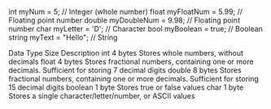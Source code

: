 int myNum = 5;               // Integer (whole number)
float myFloatNum = 5.99;     // Floating point number
double myDoubleNum = 9.98;   // Floating point number
char myLetter = 'D';         // Character
bool myBoolean = true;       // Boolean
string myText = "Hello";     // String 


Data Type       Size        Description
int 	          4 bytes 	  Stores whole numbers, without decimals
float 	        4 bytes 	  Stores fractional numbers, containing one or more decimals. Sufficient for storing 7 decimal digits
double 	        8 bytes 	  Stores fractional numbers, containing one or more decimals. Sufficient for storing 15 decimal digits
boolean 	      1 byte 	    Stores true or false values
char  	        1 byte 	    Stores a single character/letter/number, or ASCII values
